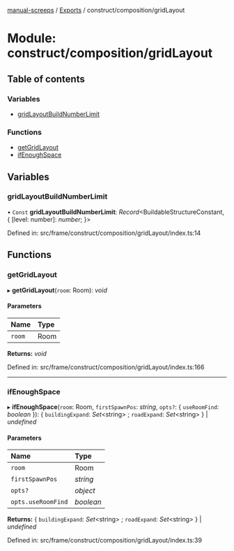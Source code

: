 [manual-screeps](../README.md) / [Exports](../modules.md) / construct/composition/gridLayout

# Module: construct/composition/gridLayout

## Table of contents

### Variables

- [gridLayoutBuildNumberLimit](construct_composition_gridlayout.md#gridlayoutbuildnumberlimit)

### Functions

- [getGridLayout](construct_composition_gridlayout.md#getgridlayout)
- [ifEnoughSpace](construct_composition_gridlayout.md#ifenoughspace)

## Variables

### gridLayoutBuildNumberLimit

• `Const` **gridLayoutBuildNumberLimit**: *Record*<BuildableStructureConstant, { [level: number]: *number*;  }\>

Defined in: src/frame/construct/composition/gridLayout/index.ts:14

## Functions

### getGridLayout

▸ **getGridLayout**(`room`: Room): *void*

#### Parameters

| Name | Type |
| :------ | :------ |
| `room` | Room |

**Returns:** *void*

Defined in: src/frame/construct/composition/gridLayout/index.ts:166

___

### ifEnoughSpace

▸ **ifEnoughSpace**(`room`: Room, `firstSpawnPos`: *string*, `opts?`: { `useRoomFind`: *boolean*  }): { `buildingExpand`: *Set*<string\> ; `roadExpand`: *Set*<string\>  } \| *undefined*

#### Parameters

| Name | Type |
| :------ | :------ |
| `room` | Room |
| `firstSpawnPos` | *string* |
| `opts?` | *object* |
| `opts.useRoomFind` | *boolean* |

**Returns:** { `buildingExpand`: *Set*<string\> ; `roadExpand`: *Set*<string\>  } \| *undefined*

Defined in: src/frame/construct/composition/gridLayout/index.ts:39
